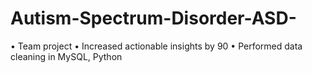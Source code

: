 # Autism-Spectrum-Disorder-ASD-
•	Team project
•	Increased actionable insights by 90
•	Performed data cleaning in MySQL, Python
